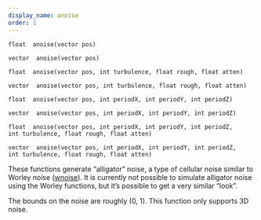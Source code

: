 ```yaml
---
display_name: anoise
order: 1
---
```

`float  anoise(vector pos)`

`vector  anoise(vector pos)`

`float  anoise(vector pos, int turbulence, float rough, float atten)`

`vector  anoise(vector pos, int turbulence, float rough, float atten)`

`float  anoise(vector pos, int periodX, int periodY, int periodZ)`

`vector  anoise(vector pos, int periodX, int periodY, int periodZ)`

`float  anoise(vector pos, int periodX, int periodY, int periodZ, int turbulence, float rough, float atten)`

`vector  anoise(vector pos, int periodX, int periodY, int periodZ, int turbulence, float rough, float atten)`

These functions generate “alligator” noise, a type of cellular noise similar to
Worley noise ([wnoise](wnoise.html "Generates Worley (cellular) noise.")). It is currently not possible to simulate alligator noise
using the Worley functions, but it’s possible to get a very similar “look”.

The bounds on the noise are roughly (0, 1). This function only supports 3D noise.
